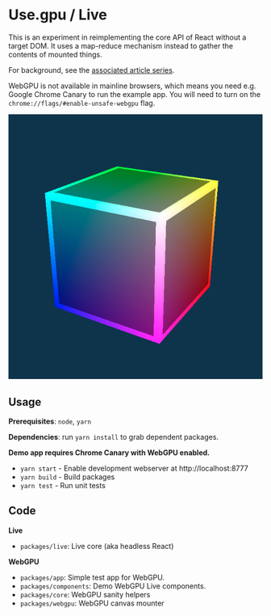 # Use.gpu / Live

This is an experiment in reimplementing the core API of React without a target DOM. It uses a map-reduce mechanism instead to gather the contents of mounted things.

For background, see the [associated article series](https://acko.net/blog/live-headless-react/).

WebGPU is not available in mainline browsers, which means you need e.g. Google Chrome Canary to run the example app. You will need to turn on the `chrome://flags/#enable-unsafe-webgpu` flag.

![public/cube.png](public/cube.png)

## Usage

**Prerequisites**: `node`, `yarn`

**Dependencies**: run `yarn install` to grab dependent packages.

**Demo app requires Chrome Canary with WebGPU enabled.**

- `yarn start` - Enable development webserver at http://localhost:8777
- `yarn build` - Build packages
- `yarn test` - Run unit tests

## Code

**Live**
 - `packages/live`: Live core (aka headless React)

**WebGPU**
 - `packages/app`: Simple test app for WebGPU.
 - `packages/components`: Demo WebGPU Live components.
 - `packages/core`: WebGPU sanity helpers
 - `packages/webgpu`: WebGPU canvas mounter
